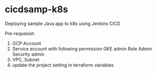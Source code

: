 # cicdsamp-k8s
Deploying sample Java app to k8s using Jenkins CICD


Pre-requesist:
1. GCP Account
2. Service account with following permission
        GKE admin
        Role Admin
        Security admin
3. VPC, Subnet
4. update the project setting in terraform variables
